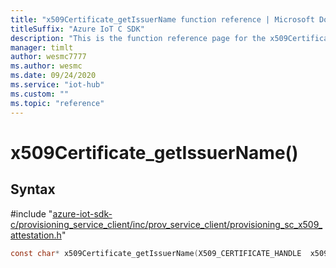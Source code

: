 ```yaml
---                             
title: "x509Certificate_getIssuerName function reference | Microsoft Docs" 
titleSuffix: "Azure IoT C SDK"            
description: "This is the function reference page for the x509Certificate_getIssuerName() function in the Azure IoT C SDK. This SDK is used with Azure IoT Hub and Azure IoT Hub Device Provisioning Service"            
manager: timlt                 
author: wesmc7777              
ms.author: wesmc               
ms.date: 09/24/2020                    
ms.service: "iot-hub"             
ms.custom: ""                
ms.topic: "reference"        
---                            
```


# x509Certificate_getIssuerName()

## Syntax

\#include "[azure-iot-sdk-c/provisioning_service_client/inc/prov_service_client/provisioning_sc_x509_attestation.h](../provisioning-sc-x509-attestation-h.md)"  
```C
const char* x509Certificate_getIssuerName(X509_CERTIFICATE_HANDLE  x509_cert);
```

